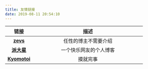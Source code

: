 ```yaml
---
title: 友情链接
date: 2019-08-11 20:54:10
---
```

<style>
table th:nth-of-type(1){
width: 20%;
}
table th:nth-of-type(2){
width: 80%;
}
</style>

| 链接 | 描述 |
|:-:|:-:|
| **[zevs](http://www.zhsh666.xyz)** |	任性的博主不需要介绍 | 
| **[派大星](https://cnm.one)** |	一个快乐网友的个人博客 | 
| **[Kyomotoi](https://kyomotoi.github.io/)** |	摸就完事 | 